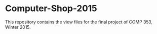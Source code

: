 # Computer-Shop-2015
This repository contains the view files for the final project of COMP 353, Winter 2015.
